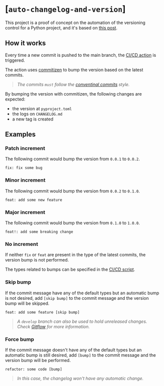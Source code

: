 # [`auto-changelog-and-version`]

This project is a proof of concept on the automation of the versioning control for a Python project, and it's based on [this post](https://levelup.gitconnected.com/version-control-and-automatic-changelog-python-4d193ec90427).

## How it works

Every time a new commit is pushed to the main branch, the [CI/CD action](./.github/workflows/bump.yml) is triggered.

The action uses [commitizen](https://github.com/commitizen-tools/commitizen) to bump the version based on the latest commits.

> *The commits `must` follow the [conventinal commits](https://www.conventionalcommits.org/en/v1.0.0/) style.*

By bumping the version with commitizen, the following changes are expected:

- the version at `pyproject.toml`
- the logs on `CHANGELOG.md`
- a new tag is created

## Examples

### Patch increment

The following commit would bump the version from `0.0.1` to `0.0.2`.

```
fix: fix some bug
```

### Minor increment

The following commit would bump the version from `0.0.2` to `0.1.0`.

```
feat: add some new feature
```

### Major increment

The following commit would bump the version from `0.1.0` to `1.0.0`.

```
feat!: add some breaking change
```

### No increment

If neither `fix` or `feat` are present in the type of the latest commits, the version bump is not performed.

The types related to bumps can be specified in the [CI/CD script](./scripts/count_increment_logs.sh).

### Skip bump

If the commit message have any of the default types but an automatic bump is not desired, add `[skip bump]` to the commit message and the version bump will be skipped.

```
feat: add some feature [skip bump]
```

> *A `develop` branch can also be used to hold unreleased changes. Check [Gitflow](https://www.atlassian.com/git/tutorials/comparing-workflows/gitflow-workflow) for more information.*

### Force bump

If the commit message doesn't have any of the default types but an automatic bump is still desired, add `[bump]` to the commit message and the version bump will be performed.

```
refactor: some code [bump]
```

> *In this case, the changelog won't have any automatic change.*
